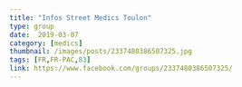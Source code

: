```yaml
---
title: "Infos Street Medics Toulon"
type: group
date:  2019-03-07
category: [medics]
thumbnail: /images/posts/2337480386507325.jpg
tags: [FR,FR-PAC,83]
link: https://www.facebook.com/groups/2337480386507325/
---
```


